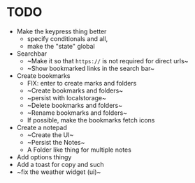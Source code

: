 # TODO

- Make the keypress thing better
  - specify conditionals and all,
  - make the "state" global
- Searchbar
  - ~Make it so that `https://` is not required for direct urls~
  - ~Show bookmarked links in the search bar~
- Create bookmarks
  - FIX: enter to create marks and folders
  - ~Create bookmarks and folders~
  - ~persist with localstorage~
  - ~Delete bookmarks and folders~
  - ~Rename bookmarks and folders~
  - If possible, make the bookmarks fetch icons
- Create a notepad
  - ~Create the UI~
  - ~Persist the Notes~
  - A Folder like thing for multiple notes
- Add options thingy
- Add a toast for copy and such
- ~fix the weather widget (ui)~
